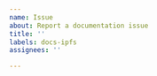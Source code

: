 ```yaml
---
name: Issue
about: Report a documentation issue
title: ''
labels: docs-ipfs
assignees: ''

---
```



